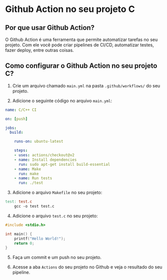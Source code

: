 # Github Action no seu projeto C 

## Por que usar Github Action?

O Github Action é uma ferramenta que permite automatizar tarefas no seu projeto. Com ele você pode criar pipelines de CI/CD, automatizar testes, fazer deploy, entre outras coisas.

## Como configurar o Github Action no seu projeto C?

1. Crie um arquivo chamado `main.yml` na pasta `.github/workflows/` do seu projeto.

2. Adicione o seguinte código no arquivo `main.yml`:

```yml
name: C/C++ CI

on: [push]

jobs:
  build:

    runs-on: ubuntu-latest

    steps:
    - uses: actions/checkout@v2
    - name: Install dependencies
      run: sudo apt-get install build-essential
    - name: Make
      run: make
    - name: Run tests
      run: ./test
```

3. Adicione o arquivo `Makefile` no seu projeto:

```makefile
test: test.c
    gcc -o test test.c
```

4. Adicione o arquivo `test.c` no seu projeto:

```c
#include <stdio.h>

int main() {
    printf("Hello World!");
    return 0;
}
```

5. Faça um commit e um push no seu projeto.

6. Acesse a aba `Actions` do seu projeto no Github e veja o resultado do seu pipeline.
